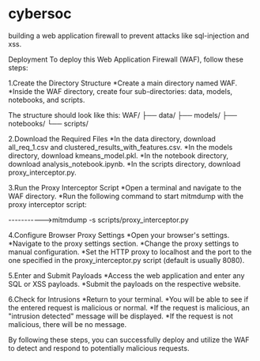 # cybersoc
building a web application firewall to prevent attacks like sql-injection and xss. 



Deployment
To deploy this Web Application Firewall (WAF), follow these steps:

1.Create the Directory Structure
*Create a main directory named WAF.
*Inside the WAF directory, create four sub-directories: data, models, notebooks, and scripts.


The structure should look like this:
WAF/
├── data/
├── models/
├── notebooks/
└── scripts/

2.Download the Required Files
*In the data directory, download all_req_1.csv and clustered_results_with_features.csv.
*In the models directory, download kmeans_model.pkl.
*In the notebook directory, download analysis_notebook.ipynb.
*In the scripts directory, download proxy_interceptor.py.


3.Run the Proxy Interceptor Script
*Open a terminal and navigate to the WAF directory.
*Run the following command to start mitmdump with the proxy interceptor script:

----------->mitmdump -s scripts/proxy_interceptor.py




4.Configure Browser Proxy Settings
*Open your browser's settings.
*Navigate to the proxy settings section.
*Change the proxy settings to manual configuration.
*Set the HTTP proxy to localhost and the port to the one specified in the proxy_interceptor.py script (default is usually 8080).




5.Enter and Submit Payloads
*Access the web application and enter any SQL or XSS payloads.
*Submit the payloads on the respective website.


6.Check for Intrusions
*Return to your terminal.
*You will be able to see if the entered request is malicious or normal.
*If the request is malicious, an "intrusion detected" message will be displayed.
*If the request is not malicious, there will be no message.


By following these steps, you can successfully deploy and utilize the WAF to detect and respond to potentially malicious requests.
